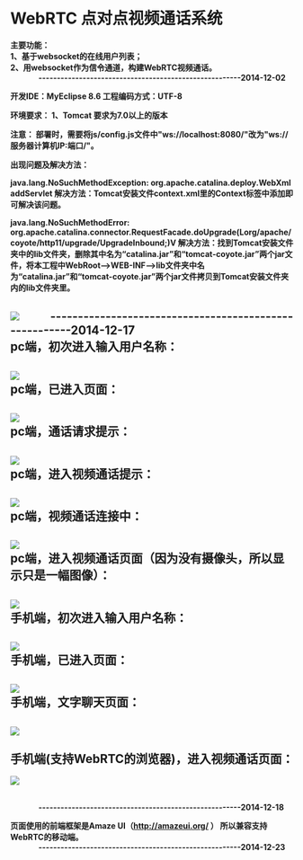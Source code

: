  <h1>WebRTC 点对点视频通话系统</h1>
 
 <strong>主要功能：<strong><br>
 1、基于websocket的在线用户列表；<br>
 2、用websocket作为信令通道，构建WebRTC视频通话。<br>
<span style="margin-left:50px;">          -------------------------------------------------------2014-12-02<span>

开发IDE：MyEclipse 8.6
工程编码方式：UTF-8

环境要求：
    1、Tomcat 要求为7.0以上的版本

注意：
   部署时，需要将js/config.js文件中"ws://localhost:8080/"改为"ws://服务器计算机IP:端口/"。
   
出现问题及解决方法：

java.lang.NoSuchMethodException: org.apache.catalina.deploy.WebXml addServlet
          解决方法：Tomcat安装文件context.xml里的Context标签中添加<Loader delegate="true" />即可解决该问题。

java.lang.NoSuchMethodError: org.apache.catalina.connector.RequestFacade.doUpgrade(Lorg/apache/coyote/http11/upgrade/UpgradeInbound;)V
          解决方法：找到Tomcat安装文件夹中的lib文件夹，删除其中名为“catalina.jar”和“tomcat-coyote.jar”两个jar文件，将本工程中WebRoot——>WEB-INF——>lib文件夹中名为“catalina.jar”和“tomcat-coyote.jar”两个jar文件拷贝到Tomcat安装文件夹内的lib文件夹里。


<img src="https://github.com/graceup/webrtc/blob/master/WebRoot/assets/i/favicon.png"></img>
<span style="margin-left:50px;">-------------------------------------------------------2014-12-17<span>
<br>
pc端，初次进入输入用户名称：<br>
-----------------------------------
<img src="https://github.com/graceup/webrtc/blob/master/pic/1.jpg"></img><br>
pc端，已进入页面：<br>
-----------------------------------
<img src="https://github.com/graceup/webrtc/blob/master/pic/2.jpg"></img><br>
pc端，通话请求提示：<br>
-----------------------------------
<img src="https://github.com/graceup/webrtc/blob/master/pic/3.jpg"></img><br>
pc端，进入视频通话提示：<br>
-----------------------------------
<img src="https://github.com/graceup/webrtc/blob/master/pic/4.jpg"></img><br>
pc端，视频通话连接中：<br>
-----------------------------------
<img src="https://github.com/graceup/webrtc/blob/master/pic/5.jpg"></img><br>
pc端，进入视频通话页面（因为没有摄像头，所以显示只是一幅图像）：<br>
-----------------------------------
<img src="https://github.com/graceup/webrtc/blob/master/pic/6.jpg"></img><br>
手机端，初次进入输入用户名称：<br>
-----------------------------------
<img src="https://github.com/graceup/webrtc/blob/master/pic/7.png"></img><br>
手机端，已进入页面：<br>
-----------------------------------
<img src="https://github.com/graceup/webrtc/blob/master/pic/8.png"></img><br>
手机端，文字聊天页面：<br>
-----------------------------------
<img src="https://github.com/graceup/webrtc/blob/master/pic/9.png"></img><br>
<br>
手机端(支持WebRTC的浏览器)，进入视频通话页面：<br>
-----------------------------------
<img src="https://github.com/graceup/webrtc/blob/master/pic/10.png"></img><br>
<br>

<span style="margin-left:50px;">          -------------------------------------------------------2014-12-18<span>

页面使用的前端框架是Amaze UI（http://amazeui.org/ ）
所以兼容支持WebRTC的移动端。
<br>
<span style="margin-left:50px;">          -------------------------------------------------------2014-12-23<span>
